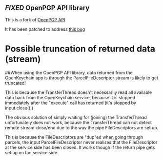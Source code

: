 ## *FIXED* OpenPGP API library

This is a fork of [OpenPGP API](http://github.com/open-keychain/openpgp-api)

It has been patched to address [this bug](https://github.com/open-keychain/open-keychain/issues/1504)

# Possible truncation of returned data (stream)

##When using the OpenPGP API library, data returned from the OpenKeychain app is through the ParcelFileDescriptor stream is likely to get truncated!

This is because the TransferThread doesn't necessarily read all available data back from the OpenKeychain service, because it is stopped immediately after the "execute" call has returned (it's stopped by  input.close();)

The obvious solution of simply waiting for (joining) the TransferThread  unfortunately does not work, because the TransferThread can not detect remote stream close/end  due to the way the pipe FileDescriptors are set up.

This is because the  FileDescriptors are "dup"ed when going through parcels, the input ParcelFileDescriptor never realises that the FileDescriptor at the service side has been closed. It works though if the return pipe gets set up on the service side.

